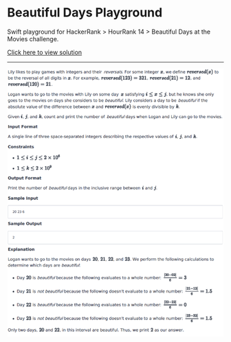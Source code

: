 # Beautiful Days Playground

Swift playground for HackerRank >  HourRank 14 > Beautiful Days at the Movies challenge.

[Click here to view solution](https://github.com/alexcarrizo/Beautiful-Days-Playground/blob/master/Beautiful%20Days.playground/Contents.swift)

---

![Beautiful days at the Movies challenge](beautiful-days-at-the-movies.png?raw=true "Beautiful days at the Movies challenge")
